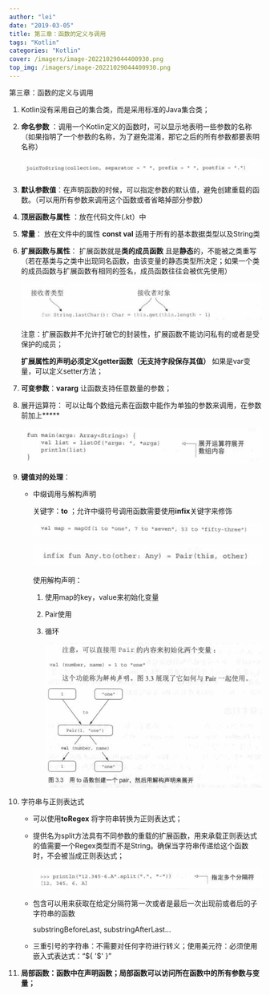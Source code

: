 ```yaml
---
author: "lei"
date: "2019-03-05"
title: 第三章：函数的定义与调用
tags: "Kotlin"
categories: "Kotlin"
cover: /imagers/image-20221029044400930.png
top_img: /imagers/image-20221029044400930.png
---
```


第三章：函数的定义与调用

1. Kotlin没有采用自己的集合类，而是采用标准的Java集合类；

2. **命名参数** ：调用一个Kotlin定义的函数时，可以显示地表明一些参数的名称（如果指明了一个参数的名称，为了避免混淆，那它之后的所有参数都要表明名称）

   ![Snipaste_2019-03-04_20-31-36](imagers/Snipaste_2019-03-04_20-31-36.png)

3. **默认参数值**：在声明函数的时候，可以指定参数的默认值，避免创建重载的函数。（可以用所有参数来调用这个函数或者省略掉部分参数）

4. **顶层函数与属性** ：放在代码文件(.kt）中

5. **常量**： 放在文件中的属性 **const val**  适用于所有的基本数据类型以及String类

6. **扩展函数与属性**： 扩展函数就是**类的成员函数** 且是**静态**的，不能被之类重写（若在基类与之类中出现同名函数，由该变量的静态类型所决定；如果一个类的成员函数与扩展函数有相同的签名，成员函数往往会被优先使用）

   ![Snipaste_2019-03-04_20-38-47](imagers/Snipaste_2019-03-04_20-38-47.png)

   注意：扩展函数并不允许打破它的封装性，扩展函数不能访问私有的或者是受保护的成员；

   **扩展属性的声明必须定义getter函数（无支持字段保存其值）** 如果是var变量，可以定义setter方法；

7. **可变参数**：**vararg** 让函数支持任意数量的参数；

8. 展开运算符： 可以让每个数组元素在函数中能作为单独的参数来调用，在参数前加上***** 

   ![Snipaste_2019-03-04_20-47-21](imagers/Snipaste_2019-03-04_20-47-21.png)

9. **键值对的处理**：

   * 中缀调用与解构声明

     关键字：**to** ；允许中缀符号调用函数需要使用**infix**关键字来修饰

     ![Snipaste_2019-03-04_20-49-55](imagers/Snipaste_2019-03-04_20-49-55.png)

     ![Snipaste_2019-03-04_20-50-08](imagers/Snipaste_2019-03-04_20-50-08.png)

     使用解构声明：

     1. 使用map的key，value来初始化变量

     2. Pair使用

     3. 循环

        ![Snipaste_2019-03-04_20-52-18](imagers/Snipaste_2019-03-04_20-52-18.png)

10. 字符串与正则表达式

    * 可以使用**toRegex** 将字符串转换为正则表达式；

    * 提供名为split方法具有不同参数的重载的扩展函数，用来承载正则表达式的值需要一个Regex类型而不是String。确保当字符串传递给这个函数时，不会被当成正则表达式；

      ![Snipaste_2019-03-04_20-58-11](imagers/Snipaste_2019-03-04_20-58-11.png)

    * 包含可以用来获取在给定分隔符第一次或者是最后一次出现前或者后的子字符串的函数

      substringBeforeLast, substringAfterLast...

    * 三重引号的字符串：不需要对任何字符进行转义；使用美元符：必须使用嵌入式表达式：“${ '$' }”

11. **局部函数：函数中在声明函数；局部函数可以访问所在函数中的所有参数与变量；** 
